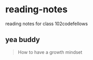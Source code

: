 # reading-notes
reading notes for class 102codefellows
## yea buddy

> How to have a growth mindset
